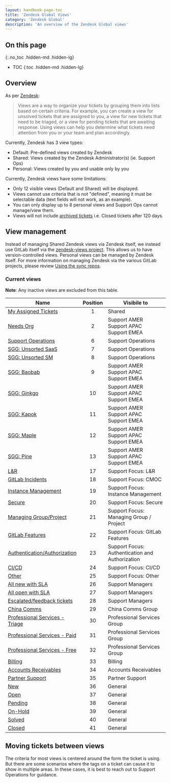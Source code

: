 ```yaml
---
layout: handbook-page-toc
title: 'Zendesk Global Views'
category: 'Zendesk Global'
description: 'An overview of the Zendesk Global views'
---
```


## On this page
{:.no_toc .hidden-md .hidden-lg}

- TOC
{:toc .hidden-md .hidden-lg}

## Overview

As per
[Zendesk](https://support.zendesk.com/hc/en-us/articles/203690806-Creating-views-to-manage-ticket-workflow):

> Views are a way to organize your tickets by grouping them into lists based on
> certain criteria. For example, you can create a view for unsolved tickets
> that are assigned to you, a view for new tickets that need to be triaged, or a
> view for pending tickets that are awaiting response. Using views can help you
> determine what tickets need attention from you or your team and plan
> accordingly.

Currently, Zendesk has 3 view types:

* Default: Pre-defined views created by Zendesk
* Shared: Views created by the Zendesk Administrator(s) (ie. Support Ops)
* Personal: Views created by you and usable only by you

Currently, Zendesk views have some limitations:

* Only 12 visible views (Default and Shared) will be displayed.
* Views cannot use criteria that is not "defined", meaning it must be selectable
  data (text fields will not work, as an example).
* You can only display up to 8 personal views and Support Ops cannot manage/view them.
* Views will not include [archived tickets](https://support.zendesk.com/hc/en-us/articles/203657756-About-ticket-archiving)
i.e. Closed tickets after 120 days.

## View management

Instead of managing Shared Zendesk views via Zendesk itself, we instead use GitLab
itself via the
[zendesk-views project](https://gitlab.com/gitlab-com/support/support-ops/zendesk-global/views).
This allows us to have version-controlled views. Personal views can be managed by Zendesk itself.
For more information on managing Zendesk via the various GitLab projects, please review
[Using the sync repos](sync_repos.html).

### Current views

**Note**: Any inactive views are excluded from this table.

| Name | Position | Visibile to |
|-------|:--------:|-------------|
| [My Assigned Tickets](https://gitlab.zendesk.com/agent/admin/views/360062369834) | 1 | Shared |
| [Needs Org](https://gitlab.zendesk.com/agent/admin/views/360076150200) | 2 | Support AMER<br>Support APAC<br>Support EMEA |
| [Support Operations](https://gitlab.zendesk.com/agent/admin/views/360076456699) | 6 | Support Operations |
| [SGG: Unsorted SaaS](https://gitlab.zendesk.com/agent/admin/views/4427372366994) | 7 | Support Operations |
| [SGG: Unsorted SM](https://gitlab.zendesk.com/agent/admin/views/4427372846482) | 8 | Support Operations |
| [SGG: Baobab](https://gitlab.zendesk.com/agent/admin/views/4758170657436) | 9 | Support AMER<br>Support APAC<br>Support EMEA |
| [SGG: Ginkgo](https://gitlab.zendesk.com/agent/admin/views/4427381797394) | 10 | Support AMER<br>Support APAC<br>Support EMEA |
| [SGG: Kapok](https://gitlab.zendesk.com/agent/admin/views/4758108678044) | 11 | Support AMER<br>Support APAC<br>Support EMEA |
| [SGG: Maple](https://gitlab.zendesk.com/agent/admin/views/4427390627218) | 12 | Support AMER<br>Support APAC<br>Support EMEA |
| [SGG: Pine](https://gitlab.zendesk.com/agent/admin/views/4427373603474) | 13 | Support AMER<br>Support APAC<br>Support EMEA |
| [L&R](https://gitlab.zendesk.com/agent/admin/views/360038103700) | 17 | Support Focus: L&R |
| [GitLab Incidents](https://gitlab.zendesk.com/agent/admin/views/360073862640) | 18 | Support Focus: CMOC |
| [Instance Management](https://gitlab.zendesk.com/agent/admin/views/360076285119) | 19 | Support Focus: Instance Management |
| [Secure](https://gitlab.zendesk.com/agent/admin/views/360075979580) | 20 | Support Focus: Secure |
| [Managing Group/Project](https://gitlab.zendesk.com/agent/admin/views/360076285179) | 21 | Support Focus: Managing Group / Project |
| [GitLab Features](https://gitlab.zendesk.com/agent/admin/views/360075979680) | 22 | Support Focus: GitLab Features |
| [Authentication/Authorization](https://gitlab.zendesk.com/agent/admin/views/360075979720) | 23 | Support Focus: Authentication and Authorization |
| [CI/CD](https://gitlab.zendesk.com/agent/admin/views/360076285299) | 24 | Support Focus: CI/CD |
| [Other](https://gitlab.zendesk.com/agent/admin/views/360075979760) | 25 | Support Focus: Other |
| [All new with SLA](https://gitlab.zendesk.com/agent/admin/views/360075980400) | 26 | Support Managers |
| [All open with SLA](https://gitlab.zendesk.com/agent/admin/views/360075980520) | 27 | Support Managers |
| [Escalated/feedback tickets](https://gitlab.zendesk.com/agent/admin/views/360076456719) | 28 | Support Managers |
| [China Comms](https://gitlab.zendesk.com/agent/admin/views/360073361819) | 29 | China Comms Group |
| [Professional Services - Triage](https://gitlab.zendesk.com/agent/admin/views/360069758560) | 30 | Professional Services Group |
| [Professional Services - Paid](https://gitlab.zendesk.com/agent/admin/views/360034420040) | 31 | Professional Services Group |
| [Professional Services - Free](https://gitlab.zendesk.com/agent/admin/views/360069758360) | 32 | Professional Services Group |
| [Billing](https://gitlab.zendesk.com/agent/admin/views/360076283979) | 33 | Billing |
| [Accounts Receivables](https://gitlab.zendesk.com/agent/admin/views/360038103780) | 34 | Accounts Receivables |
| [Partner Support](https://gitlab.zendesk.com/agent/admin/views/4561143846044) | 35 | Partner Support |
| [New](https://gitlab.zendesk.com/agent/admin/views/360050766519) | 36 | General |
| [Open](https://gitlab.zendesk.com/agent/admin/views/360050851560) | 37 | General |
| [Pending](https://gitlab.zendesk.com/agent/admin/views/66715947) | 38 | General |
| [On-Hold](https://gitlab.zendesk.com/agent/admin/views/86000057) | 39 | General |
| [Solved](https://gitlab.zendesk.com/agent/admin/views/360050766879) | 40 | General |
| [Closed](https://gitlab.zendesk.com/agent/admin/views/360051670340) | 41 | General |

## Moving tickets between views

The criteria for most views is centered around the form the ticket is using. But
there are some scenarios where the tags on a ticket can cause it to show in
multiple areas. In these cases, it is best to reach out to Support Operations
for guidance.
